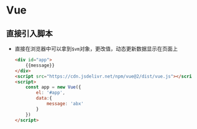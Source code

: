 # Vue

## 直接引入脚本

- 直接在浏览器中可以拿到`$vm`对象，更改值，动态更新数据显示在页面上
  
  ```html
  <div id="app">
      {{message}}
  </div>
  <script src="https://cdn.jsdelivr.net/npm/vue@2/dist/vue.js"></script>
  <script>
      const app = new Vue({
          el: '#app',
          data:{
              message: 'abx'
          }
      })
  </script>
  ```